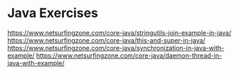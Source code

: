 # Java Exercises

https://www.netsurfingzone.com/core-java/stringutils-join-example-in-java/ 
https://www.netsurfingzone.com/core-java/this-and-super-in-java/ 
https://www.netsurfingzone.com/core-java/synchronization-in-java-with-example/ 
https://www.netsurfingzone.com/core-java/daemon-thread-in-java-with-example/
